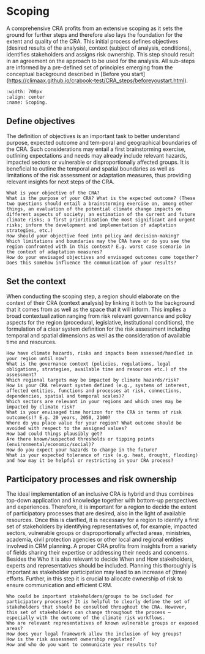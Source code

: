 Scoping
=======================

A comprehensive CRA profits from an extensive scoping as it sets the ground for further steps and therefore also lays the foundation for the extent and quality of the CRA. This initial process defines objectives (desired results of the analysis), context (subject of analysis, conditions), identifies stakeholders and assigns risk ownership. This step should result in an agreement on the approach to be used for the analysis. All sub-steps are informed by a pre-defined set of principles emerging from the conceptual background described in [Before you start] (https://climaax.github.io/crabook-test/CRA_steps/beforeyoustart.html). 

```{image} ../images/Framework_scoping.png
:width: 700px
:align: center
:name: Scoping.
```
## Define objectives
The definition of objectives is an important task to better understand purpose, expected outcome and tem-poral and geographical boundaries of the CRA. Such considerations may entail a first brainstorming exercise, outlining expectations and needs may already include relevant hazards, impacted sectors or vulnerable or disproportionally affected groups. It is beneficial to outline the temporal and spatial boundaries as well as limitations of the risk assessment or adaptation measures, thus providing relevant insights for next steps of the CRA.

```{margin} **Guiding questions**
What is your objective of the CRA?
What is the purpose of your CRA? What is the expected outcome? (These two questions should entail a brainstorming exercise on, among other things, an evaluation of the potential climate change impacts on different aspects of society; an estimation of the current and future climate risks; a first prioritization the most significant and urgent risks; inform the development and implementation of adaptation strategies, etc.)
How should your objective feed into policy and decision-making?
Which limitations and boundaries may the CRA have or do you see the region confronted with in this context? E.g. worst case scenario in the context of adaptation measures? 
How do your envisaged objectives and envisaged outcomes come together? Does this somehow influence the communication of your results?
```

## Set the context
When conducting the scoping step, a region should elaborate on the context of their CRA (context analysis) by linking it both to the background that it comes from as well as the space that it will inform. This implies a broad contextualization ranging from risk relevant governance and policy aspects for the region (procedural, legislative, institutional conditions), the formulation of a clear system definition for the risk assessment including temporal and spatial dimensions as well as the consideration of available time and resources.

```{margin} **Guiding questions**
How have climate hazards, risks and impacts been assessed/handled in your region until now?
What is the governance context (policies, regulations, legal obligations, strategies, available time and resources etc.) of the assessment? 
Which regional targets may be impacted by climate hazards/risk?
How is your CRA relevant system defined (e.g., systems of interest, affected entities, functions and processes at risk, connections, dependencies, spatial and temporal scales)?
Which sectors are relevant in your regions and which ones may be impacted by climate risk?
What is your envisaged time horizon for the CRA in terms of risk outcome(s)? E.g. 20 years, 2050, 2100?
Where do you place value for your region? What outcome should be avoided with respect to the assigned values? 
How bad could things plausibly get?
Are there known/suspected thresholds or tipping points (environmental/economic/social)?
How do you expect your hazards to change in the future?
What is your expected tolerance of risk (e.g. heat, drought, flooding) and how may it be helpful or restricting in your CRA process?
```

## Participatory processes and risk ownership
The ideal implementation of an inclusive CRA is hybrid and thus combines top-down application and knowledge together with bottom-up perspectives and experiences. Therefore, it is important for a region to decide the extent of participatory processes that are desired, also in the light of available resources. Once this is clarified, it is necessary for a region to identify a first set of stakeholders by identifying representatives of, for example, impacted sectors, vulnerable groups or disproportionally affected areas, ministries, academia, civil protection agencies or other local and regional entities involved in CRM planning. A proper CRA profits from insights from a variety of fields sharing their expertise or addressing their needs and concerns. Besides the Who it is also relevant to decide When and How stakeholders, experts and representatives should be included. Planning this thoroughly is important as stakeholder participation may lead to an increase of (time) efforts. Further, in this step it is crucial to allocate ownership of risk to ensure communication and efficient CRM.


```{margin} Guiding questions
Who could be important stakeholders/groups to be included for participatory processes? It is helpful to clearly define the set of stakeholders that should be consulted throughout the CRA. However, this set of stakeholders can change throughout the process – especially with the outcome of the climate risk workflows. 
Who are relevant representatives of known vulnerable groups or exposed areas? 
How does your legal framework allow the inclusion of key groups?
How is the risk assessment ownership regulated?
How and who do you want to communicate your results to?
```
